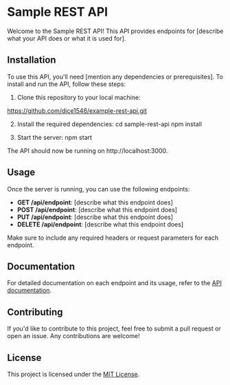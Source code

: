 # Sample REST API

Welcome to the Sample REST API! This API provides endpoints for [describe what your API does or what it is used for].

## Installation

To use this API, you'll need [mention any dependencies or prerequisites]. To install and run the API, follow these steps:

1. Clone this repository to your local machine:
   
https://github.com/dice1546/example-rest-api.git

2. Install the required dependencies:
cd sample-rest-api
npm install

3. Start the server:
npm start


The API should now be running on http://localhost:3000.

## Usage

Once the server is running, you can use the following endpoints:

- **GET /api/endpoint**: [describe what this endpoint does]
- **POST /api/endpoint**: [describe what this endpoint does]
- **PUT /api/endpoint**: [describe what this endpoint does]
- **DELETE /api/endpoint**: [describe what this endpoint does]

Make sure to include any required headers or request parameters for each endpoint.

## Documentation

For detailed documentation on each endpoint and its usage, refer to the [API documentation](link-to-documentation).

## Contributing

If you'd like to contribute to this project, feel free to submit a pull request or open an issue. Any contributions are welcome!

## License

This project is licensed under the [MIT License](link-to-license).


